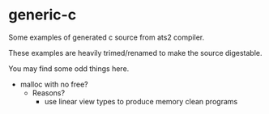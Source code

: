 # generic-c

Some examples of generated c source from ats2 compiler.

These examples are heavily trimed/renamed to make the source digestable.

You may find some odd things here.
  + malloc with no free?
    + Reasons?
      + use linear view types to produce memory clean programs
    
